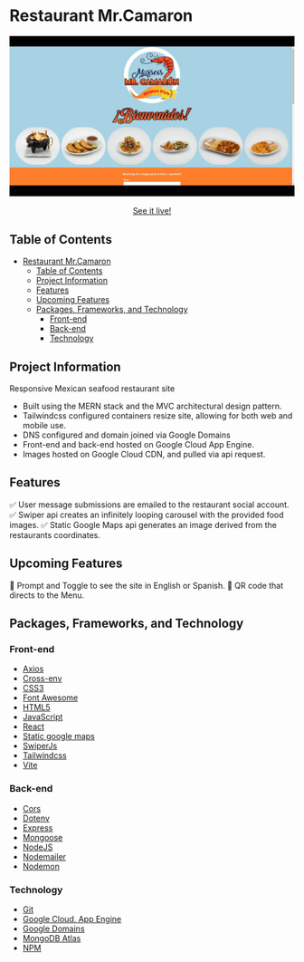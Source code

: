 # Restaurant Mr.Camaron

![gif of restaurant site](mr.camaron-gif.gif)

<p align="center"><a href="https://mrcamaron.restaurant/" target="_blank">See it live!</a></p>

## Table of Contents

- [Restaurant Mr.Camaron](#restaurant-mrcamaron)
  - [Table of Contents](#table-of-contents)
  - [Project Information](#project-information)
  - [Features](#features)
  - [Upcoming Features](#upcoming-features)
  - [Packages, Frameworks, and Technology](#packages-frameworks-and-technology)
    - [Front-end](#front-end)
    - [Back-end](#back-end)
    - [Technology](#technology)

## Project Information

Responsive Mexican seafood restaurant site

- Built using the MERN stack and the MVC architectural design pattern.
- Tailwindcss configured containers resize site, allowing for both web and mobile use.
- DNS configured and domain joined via Google Domains
- Front-end and back-end hosted on Google Cloud App Engine.
- Images hosted on Google Cloud CDN, and pulled via api request.

## Features

:white_check_mark: User message submissions are emailed to the restaurant social account.
:white_check_mark: Swiper api creates an infinitely looping carousel with the provided food images.
:white_check_mark: Static Google Maps api generates an image derived from the restaurants coordinates.

## Upcoming Features

:white_square_button: Prompt and Toggle to see the site in English or Spanish.
:white_square_button: QR code that directs to the Menu.

## Packages, Frameworks, and Technology

### Front-end

- [Axios](https://axios-http.com/docs/intro)
- [Cross-env](https://www.npmjs.com/package/cross-env)
- [CSS3](https://devdocs.io/css/)
- [Font Awesome](https://fontawesome.com/)
- [HTML5](https://devdocs.io/html/)
- [JavaScript](https://devdocs.io/javascript/)
- [React](https://beta.reactjs.org/)
- [Static google maps](https://developers.google.com/maps/documentation/maps-static/overview)
- [SwiperJs](https://swiperjs.com/)
- [Tailwindcss](https://tailwindcss.com/)
- [Vite](https://vitejs.dev/)

### Back-end

- [Cors](https://www.npmjs.com/package/cors)
- [Dotenv](https://www.npmjs.com/package/dotenv)
- [Express](https://expressjs.com/)
- [Mongoose](https://mongoosejs.com/)
- [NodeJS](https://nodejs.org/en/docs/)
- [Nodemailer](https://nodemailer.com/about/)
- [Nodemon](https://www.npmjs.com/package/nodemon)

### Technology

- [Git](https://devdocs.io/git/)
- [Google Cloud, App Engine](https://cloud.google.com/appengine)
- [Google Domains](https://domains.google/)
- [MongoDB Atlas](https://www.mongodb.com/atlas/database)
- [NPM](https://docs.npmjs.com/)
